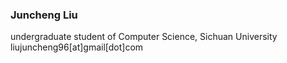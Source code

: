 ### Juncheng Liu  
undergraduate student of Computer Science, Sichuan University
liujuncheng96[at]gmail[dot]com


